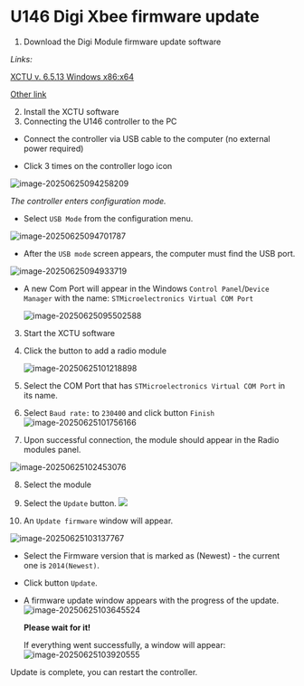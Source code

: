 # U146 Digi Xbee firmware update

1. Download the Digi Module firmware update software

*Links:*

[XCTU v. 6.5.13 Windows x86:x64](https://hub.digi.com/dp/path=/support/asset/xctu-v-659-windows-x86x64/)

[Other link](https://mega.nz/file/i1BCBThR#0w04i5rBk8fXqWikXiKLzcNax-2XMo_vop1elhghPG0)

2. Install the XCTU software
3. Connecting the U146 controller to the PC

- Connect the controller via USB cable to the computer (no external power required)

- Click 3 times on the controller logo icon

![image-20250625094258209](./assets/image-20250625094258209.png) 

*The controller enters configuration mode.*

- Select `USB Mode` from the configuration menu.

![image-20250625094701787](./assets/image-20250625094701787.png)  

- After the `USB mode` screen appears, the computer must find the USB port.

![image-20250625094933719](./assets/image-20250625094933719.png)  

- A new Com Port will appear in the Windows `Control Panel`/`Device Manager` with the name: `STMicroelectronics Virtual COM Port` 

  ![image-20250625095502588](./assets/image-20250625095502588.png) 



3. Start the XCTU software

4. Click the button to add a radio module

   ![image-20250625101218898](./assets/image-20250625101218898.png)   

5. Select the COM Port that has `STMicroelectronics Virtual COM Port` in its name.

6. Select `Baud rate:` to `230400` and click button `Finish`
   ![image-20250625101756166](./assets/image-20250625101756166.png) 

7.  Upon successful connection, the module should appear in the Radio modules panel.

   ![image-20250625102453076](./assets/image-20250625102453076.png)  

8. Select the module
9. Select the `Update` button.
   ![](./assets/image-20250625102856994.png)  

10. An `Update firmware` window will appear.

![image-20250625103137767](./assets/image-20250625103137767.png) 

- Select the Firmware version that is marked as (Newest) - the current one is `2014(Newest)`.

- Click button `Update`.

- A firmware update window appears with the progress of the update. 
  ![image-20250625103645524](./assets/image-20250625103645524.png) 

  **Please wait for it!** 

  If everything went successfully, a window will appear:
  ![image-20250625103920555](./assets/image-20250625103920555.png) 



Update is complete, you can restart the controller.



